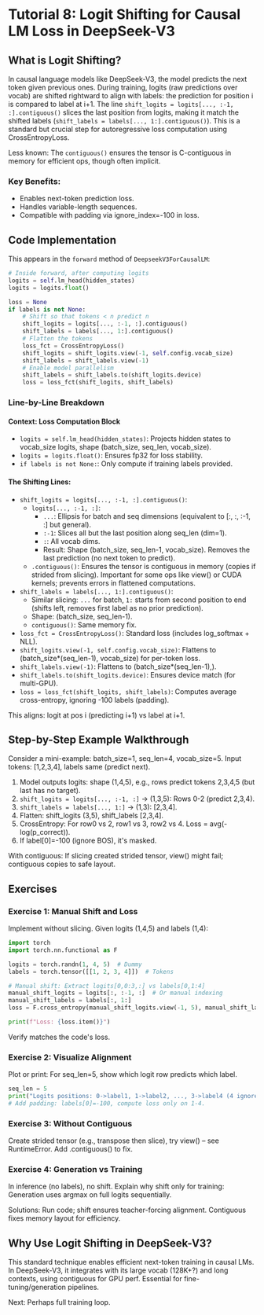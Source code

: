 # Tutorial 8: Logit Shifting for Causal LM Loss in DeepSeek-V3

## What is Logit Shifting?

In causal language models like DeepSeek-V3, the model predicts the next token given previous ones. During training, logits (raw predictions over vocab) are shifted rightward to align with labels: the prediction for position i is compared to label at i+1. The line `shift_logits = logits[..., :-1, :].contiguous()` slices the last position from logits, making it match the shifted labels (`shift_labels = labels[..., 1:].contiguous()`). This is a standard but crucial step for autoregressive loss computation using CrossEntropyLoss.

Less known: The `contiguous()` ensures the tensor is C-contiguous in memory for efficient ops, though often implicit.

### Key Benefits:
- Enables next-token prediction loss.
- Handles variable-length sequences.
- Compatible with padding via ignore_index=-100 in loss.

## Code Implementation

This appears in the `forward` method of `DeepseekV3ForCausalLM`:

```python
# Inside forward, after computing logits
logits = self.lm_head(hidden_states)
logits = logits.float()

loss = None
if labels is not None:
    # Shift so that tokens < n predict n
    shift_logits = logits[..., :-1, :].contiguous()
    shift_labels = labels[..., 1:].contiguous()
    # Flatten the tokens
    loss_fct = CrossEntropyLoss()
    shift_logits = shift_logits.view(-1, self.config.vocab_size)
    shift_labels = shift_labels.view(-1)
    # Enable model parallelism
    shift_labels = shift_labels.to(shift_logits.device)
    loss = loss_fct(shift_logits, shift_labels)
```

### Line-by-Line Breakdown

#### Context: Loss Computation Block
- `logits = self.lm_head(hidden_states)`: Projects hidden states to vocab_size logits, shape (batch_size, seq_len, vocab_size).
- `logits = logits.float()`: Ensures fp32 for loss stability.
- `if labels is not None:`: Only compute if training labels provided.

#### The Shifting Lines:
- `shift_logits = logits[..., :-1, :].contiguous()`:
  - `logits[..., :-1, :]`:
    - `...`: Ellipsis for batch and seq dimensions (equivalent to [:, :, :-1, :] but general).
    - `:-1`: Slices all but the last position along seq_len (dim=1).
    - `:`: All vocab dims.
    - Result: Shape (batch_size, seq_len-1, vocab_size). Removes the last prediction (no next token to predict).
  - `.contiguous()`: Ensures the tensor is contiguous in memory (copies if strided from slicing). Important for some ops like view() or CUDA kernels; prevents errors in flattened computations.
- `shift_labels = labels[..., 1:].contiguous()`:
  - Similar slicing: `...` for batch, `1:` starts from second position to end (shifts left, removes first label as no prior prediction).
  - Shape: (batch_size, seq_len-1).
  - `contiguous()`: Same memory fix.
- `loss_fct = CrossEntropyLoss()`: Standard loss (includes log_softmax + NLL).
- `shift_logits.view(-1, self.config.vocab_size)`: Flattens to (batch_size*(seq_len-1), vocab_size) for per-token loss.
- `shift_labels.view(-1)`: Flattens to (batch_size*(seq_len-1),).
- `shift_labels.to(shift_logits.device)`: Ensures device match (for multi-GPU).
- `loss = loss_fct(shift_logits, shift_labels)`: Computes average cross-entropy, ignoring -100 labels (padding).

This aligns: logit at pos i (predicting i+1) vs label at i+1.

## Step-by-Step Example Walkthrough

Consider a mini-example: batch_size=1, seq_len=4, vocab_size=5. Input tokens: [1,2,3,4], labels same (predict next).

1. Model outputs logits: shape (1,4,5), e.g., rows predict tokens 2,3,4,5 (but last has no target).
2. `shift_logits = logits[..., :-1, :]` -> (1,3,5): Rows 0-2 (predict 2,3,4).
3. `shift_labels = labels[..., 1:]` -> (1,3): [2,3,4].
4. Flatten: shift_logits (3,5), shift_labels [2,3,4].
5. CrossEntropy: For row0 vs 2, row1 vs 3, row2 vs 4. Loss = avg(-log(p_correct)).
6. If label[0]=-100 (ignore BOS), it's masked.

With contiguous: If slicing created strided tensor, view() might fail; contiguous copies to safe layout.

## Exercises

### Exercise 1: Manual Shift and Loss
Implement without slicing. Given logits (1,4,5) and labels (1,4):

```python
import torch
import torch.nn.functional as F

logits = torch.randn(1, 4, 5)  # Dummy
labels = torch.tensor([[1, 2, 3, 4]])  # Tokens

# Manual shift: Extract logits[0,0:3,:] vs labels[0,1:4]
manual_shift_logits = logits[:, :-1, :]  # Or manual indexing
manual_shift_labels = labels[:, 1:]
loss = F.cross_entropy(manual_shift_logits.view(-1, 5), manual_shift_labels.view(-1), ignore_index=-100)

print(f"Loss: {loss.item()}")
```

Verify matches the code's loss.

### Exercise 2: Visualize Alignment
Plot or print: For seq_len=5, show which logit row predicts which label.

```python
seq_len = 5
print("Logits positions: 0->label1, 1->label2, ..., 3->label4 (4 ignored)")
# Add padding: labels[0]=-100, compute loss only on 1-4.
```

### Exercise 3: Without Contiguous
Create strided tensor (e.g., transpose then slice), try view() – see RuntimeError. Add .contiguous() to fix.

### Exercise 4: Generation vs Training
In inference (no labels), no shift. Explain why shift only for training: Generation uses argmax on full logits sequentially.

Solutions: Run code; shift ensures teacher-forcing alignment. Contiguous fixes memory layout for efficiency.

## Why Use Logit Shifting in DeepSeek-V3?

This standard technique enables efficient next-token training in causal LMs. In DeepSeek-V3, it integrates with its large vocab (128K+?) and long contexts, using contiguous for GPU perf. Essential for fine-tuning/generation pipelines.

Next: Perhaps full training loop.
